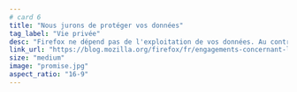 ```yaml
---
# card 6
title: "Nous jurons de protéger vos données"
tag_label: "Vie privée"
desc: "Firefox ne dépend pas de l'exploitation de vos données. Au contraire, le respect de votre vie privée est au cœur de chacun de nos produits."
link_url: "https://blog.mozilla.org/firefox/fr/engagements-concernant-les-donnees-personnelles-de-firefox/?utm_source=www.mozilla.org&utm_medium=referral&utm_campaign=homepage&utm_content=card"
size: "medium"
image: "promise.jpg"
aspect_ratio: "16-9"
---
```

